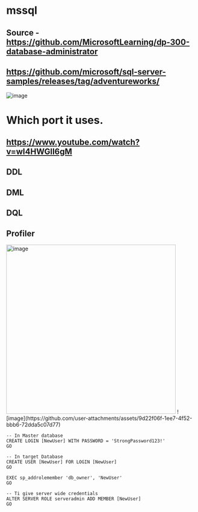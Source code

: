 # mssql
## Source - https://github.com/MicrosoftLearning/dp-300-database-administrator
## https://github.com/microsoft/sql-server-samples/releases/tag/adventureworks/
![image](https://github.com/user-attachments/assets/3890ccfc-33db-4006-851e-9a5605729ce7)

# Which port it uses.
## https://www.youtube.com/watch?v=wI4HWGlI6gM
## DDL
## DML
## DQL
## Profiler
<img width="450" alt="image" src="https://github.com/user-attachments/assets/eebd2bb6-ea1a-4777-a9b1-0d576f3a6ede" />
![image](https://github.com/user-attachments/assets/9d22f06f-1ee7-4f52-bbb6-72dda5c07d77)


```
-- In Master database
CREATE LOGIN [NewUser] WITH PASSWORD = 'StrongPassword123!'
GO

-- In target Database
CREATE USER [NewUser] FOR LOGIN [NewUser]
GO

EXEC sp_addrolemember 'db_owner', 'NewUser'
GO

-- Ti give server wide credentials
ALTER SERVER ROLE serveradmin ADD MEMBER [NewUser]
GO



```
